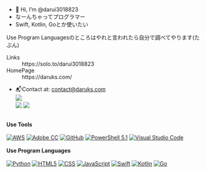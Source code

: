 - 👋 Hi, I’m @darui3018823
- なーんちゃってプログラマー<br>
- Swift, Kotlin, Goとか使いたい<br>

Use Program Languagesのところはやれと言われたら自分で調べてやります(たぶん)

<dl>
  <dt>Links</dt>
  <dd>https://solo.to/darui3018823</dd></dd>
  <dt>HomePage</dt>
  <dd>https://daruks.com/</dd>
</dl>


- 📬Contact at: [contact@daruks.com](mailto:contact@daruks.com)<br>
![](http://github-profile-summary-cards.vercel.app/api/cards/profile-details?username=darui3018823&theme=blue_green)<br>
![](http://github-profile-summary-cards.vercel.app/api/cards/repos-per-language?username=darui3018823&theme=blue_green)
![](http://github-profile-summary-cards.vercel.app/api/cards/most-commit-language?username=darui3018823&theme=blue_green)<br><br>

**Use Tools**<br><br>
<a href="https://aws.amazon.com/jp/"><img src="https://darui3018823.github.io/profilepic/profile/resized/aws.jpg" alt="AWS" /></a>
<a href="https://www.adobe.com/jp/creativecloud.html"><img src="https://darui3018823.github.io/profilepic/profile/resized/AdobeCC.png" alt="Adobe CC" /></a>
<a href="https://github.com/"><img src="https://darui3018823.github.io/profilepic/profile/resized/github-mark-white.png" alt="GitHub" /></a>
<a href="https://bit.ly/3CfySc4/"><img src="https://darui3018823.github.io/profilepic/profile/resized/PowerShell.png" alt="PowerShell 5.1" /></a>
<a href="https://code.visualstudio.com/"><img src="https://darui3018823.github.io/profilepic/profile/resized/vsc.png" alt="Visual Studio Code" /></a>
<br>
<br>
**Use Program Languages**<br><br>
<a href="https://www.python.org/"><img src="https://darui3018823.github.io/profilepic/profile/resized/Python_Logo.png" alt="Python" /></a>
<a href="https://developer.mozilla.org/ja-JP/docs/Web/HTML"><img src="https://darui3018823.github.io/profilepic/profile/resized/html5.png" alt="HTML5" /></a>
<a href="https://developer.mozilla.org/ja-JP/docs/Web/CSS"><img src="https://darui3018823.github.io/profilepic/profile/resized/css.png" alt="CSS" /></a>
<a href="https://developer.mozilla.org/ja-JP/docs/Web/JavaScript"><img src="https://darui3018823.github.io/profilepic/profile/resized/js.png" alt="JavaScript" /></a>
<a href="https://developer.apple.com/jp/swift/"><img src="https://darui3018823.github.io/profilepic/profile/resized/Swift_ColorLogo.png" alt="Swift" /></a>
<a href="https://kotlinlang.org/"><img src="https://darui3018823.github.io/profilepic/profile/resized/KotlinFullColor.png" alt="Kotlin" /></a>
<a href="https://go.dev/"><img src="https://darui3018823.github.io/profilepic/profile/resized/Go-Logo_LightBlue.png" alt="Go" /></a>


